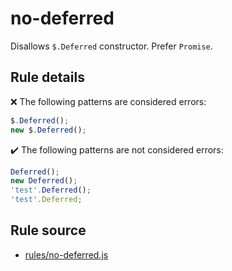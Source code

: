 # no-deferred

Disallows `$.Deferred` constructor. Prefer `Promise`.

## Rule details

❌ The following patterns are considered errors:
```js
$.Deferred();
new $.Deferred();
```

✔️ The following patterns are not considered errors:
```js
Deferred();
new Deferred();
'test'.Deferred();
'test'.Deferred;
```
## Rule source

* [rules/no-deferred.js](../rules/no-deferred.js)
